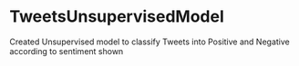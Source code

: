 # TweetsUnsupervisedModel
Created Unsupervised model to classify Tweets into Positive and Negative according to sentiment shown
